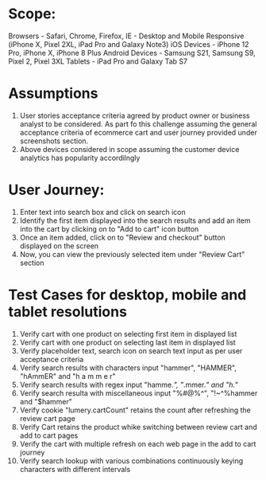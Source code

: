 # Scope: 

Browsers - Safari, Chrome, Firefox, IE - Desktop and Mobile Responsive (iPhone X, Pixel 2XL, iPad Pro and Galaxy Note3)
iOS Devices - iPhone 12 Pro, iPhone X, iPhone 8 Plus
Android Devices - Samsung S21, Samsung S9, Pixel 2, Pixel 3XL
Tablets - iPad Pro and Galaxy Tab S7

# Assumptions
1. User stories acceptance criteria agreed by product owner or business analyst to be considered. As part fo this challenge assuming the general acceptance criteria of ecommerce cart and user journey provided under screenshots section.
2. Above devices considered in scope assuming the customer device analytics has popularity accordilngly


# User Journey:

1.  Enter text into search box and click on search icon
2. Identify the first item displayed into the search results and add an item into the cart by clicking on to "Add to cart" icon button
3. Once an item added, click on to "Review and checkout" button displayed on the screen
4. Now, you can view the previously selected item under "Review Cart" section

# Test Cases for desktop, mobile and tablet resolutions

1. Verify cart with one product on selecting first item in displayed list
2. Verify cart with one product on selecting last item in displayed list 
3. Verify placeholder text, search icon on search text input as per user acceptance criteria
4. Verify search results with characters input "hammer", "HAMMER", "hAmmER" and "h a m m e r"
5. Verify search results with regex input "hamme.*", "*.mmer.*" and "h.*"
6. Verify search resulta with miscellaneous input "%#@%^", "!~^%hammer and "$hammer"
7. Verify cookie "lumery.cartCount" retains the count after refreshing the review cart page
8. Verify Cart retains the product whike switching between review cart and add to cart pages
9. Verify the cart with multiple refresh on each web page in the add to cart journey
10. Verify search lookup with various combinations continuously keying characters with different intervals


